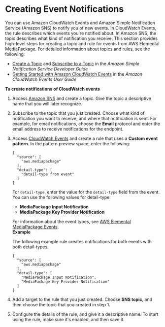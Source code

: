 # Creating Event Notifications<a name="cloudwatch-events-notification"></a>

You can use Amazon CloudWatch Events and Amazon Simple Notification Service \(Amazon SNS\) to notify you of new events\. In CloudWatch Events, the rule describes which events you're notified about\. In Amazon SNS, the topic describes what kind of notification you receive\. This section provides high\-level steps for creating a topic and rule for events from AWS Elemental MediaPackage\. For detailed information about topics and rules, see the following:
+ [Create a Topic](https://docs.aws.amazon.com/sns/latest/dg/sns-getting-started.html#CreateTopic) and [Subscribe to a Topic](https://docs.aws.amazon.com/sns/latest/dg/sns-getting-started.html#SubscribeTopic) in the *Amazon Simple Notification Service Developer Guide*
+ [Getting Started with Amazon CloudWatch Events](https://docs.aws.amazon.com/AmazonCloudWatch/latest/events/CWE_GettingStarted.html) in the *Amazon CloudWatch Events User Guide*

**To create notifications of CloudWatch events**

1. Access [Amazon SNS](https://console.aws.amazon.com/sns/v2/home) and create a topic\. Give the topic a descriptive name that you will later recognize\.

1. Subscribe to the topic that you just created\. Choose what kind of notification you want to receive, and where that notification is sent\. For example, for email notifications, choose the **Email** protocol and enter the email address to receive notifications for the endpoint\.

1. Access [CloudWatch Events](https://console.aws.amazon.com/cloudwatch) and create a rule that uses a **Custom event pattern**\. In the pattern preview space, enter the following: 

   ```
   {
     "source": [
       "aws.mediapackage"
     ],
     "detail-type": [
       "detail-type from event"
     ]
   }
   ```

   For `detail-type`, enter the value for the `detail-type` field from the event\. You can use the following values for detail\-type:
   + **MediaPackage Input Notification**
   + **MediaPackage Key Provider Notification**

   For information about the event types, see [AWS Elemental MediaPackage Events](cloudwatch-events-example.md)\.  
**Example**  

   The following example rule creates notifications for both events with both detail\-types\.

   ```
   {
     "source": [
       "aws.mediapackage"
     ],
     "detail-type": [
       "MediaPackage Input Notification",
       "MediaPackage Key Provider Notification"
     ]
   }
   ```

1. Add a target to the rule that you just created\. Choose **SNS topic**, and then choose the topic that you created in step 1\. 

1. Configure the details of the rule, and give it a descriptive name\. To start using the rule, make sure it's enabled, and then save it\.